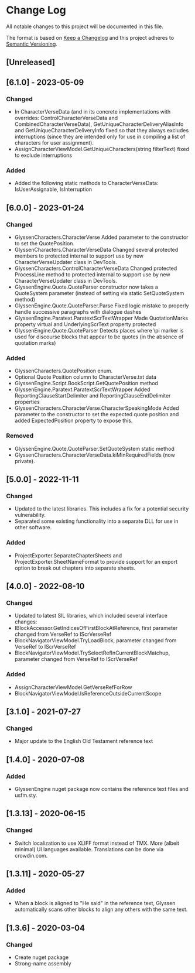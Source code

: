 # Change Log

All notable changes to this project will be documented in this file.

The format is based on [Keep a Changelog](http://keepachangelog.com/)
and this project adheres to [Semantic Versioning](http://semver.org/).

<!-- Available types of changes:
### Added
### Changed
### Fixed
### Deprecated
### Removed
### Security
-->

## [Unreleased]

## [6.1.0] - 2023-05-09

### Changed
- In CharacterVerseData (and in its concrete implementations with overrides: ControlCharacterVerseData and CombinedCharacterVerseData), GetUniqueCharacterDeliveryAliasInfo and GetUniqueCharacterDeliveryInfo fixed so that they always excludes interruptions (since they are intended only for use in compiling a list of characters for user assignment).
- AssignCharacterViewModel.GetUniqueCharacters(string filterText) fixed to exclude interruptions

### Added
- Added the following static methods to CharacterVerseData: IsUserAssignable, IsInterruption

## [6.0.0] - 2023-01-24

### Changed

- GlyssenCharacters.CharacterVerse Added parameter to the constructor to set the QuotePosition.
- GlyssenCharacters.CharacterVerseData Changed several protected members to protected internal to support use by new CharacterVerseUpdater class in DevTools.
- GlyssenCharacters.ControlCharacterVerseData Changed protected ProcessLine method to protected internal to support use by new CharacterVerseUpdater class in DevTools.
- GlyssenEngine.Quote.QuoteParser constructor now takes a QuoteSystem parameter (instead of setting via static SetQuoteSystem method)
- GlyssenEngine.Quote.QuoteParser.Parse Fixed logic mistake to properly handle successive paragraphs with dialogue dashes
- GlyssenEngine.Paratext.ParatextScrTextWrapper Made QuotationMarks property virtual and UnderlyingScrText property protected
- GlyssenEngine.Quote.QuoteParser Detects places where \pi marker is used for discourse blocks that appear to be quotes (in the absence of quotation marks)

### Added

- GlyssenCharacters.QuotePosition enum.
- Optional Quote Position column to CharacterVerse.txt data
- GlyssenEngine.Script.BookScript.GetQuotePosition method
- GlyssenEngine.Paratext.ParatextScrTextWrapper Added ReportingClauseStartDelimiter and ReportingClauseEndDelimiter properties
- GlyssenCharacters.CharacterVerse.CharacterSpeakingMode Added parameter to the constructor to set the expected quote position and added ExpectedPosition property to expose this.

### Removed
- GlyssenEngine.Quote.QuoteParser.SetQuoteSystem static method
- GlyssenCharacters.CharacterVerseData.kiMinRequiredFields (now private).

## [5.0.0] - 2022-11-11

### Changed

- Updated to the latest libraries. This includes a fix for a potential security vulnerability.
- Separated some existing functionality into a separate DLL for use in other software.

### Added

- ProjectExporter.SeparateChapterSheets and ProjectExporter.SheetNameFormat to provide support for an export option to break out chapters into separate sheets.

## [4.0.0] - 2022-08-10

### Changed

- Updated to latest SIL libraries, which included several interface changes:
- IBlockAccessor.GetIndicesOfFirstBlockAtReference, first parameter changed from VerseRef to IScrVerseRef
- BlockNavigatorViewModel.TryLoadBlock, parameter changed from VerseRef to IScrVerseRef
- BlockNavigatorViewModel.TrySelectRefInCurrentBlockMatchup, parameter changed from VerseRef to IScrVerseRef

### Added

- AssignCharacterViewModel.GetVerseRefForRow
- BlockNavigatorViewModel.IsReferenceOutsideCurrentScope

## [3.1.0] - 2021-07-27

### Changed

- Major update to the English Old Testament reference text

## [1.4.0] - 2020-07-08

### Added

- GlyssenEngine nuget package now contains the reference text files and usfm.sty.

## [1.3.13] - 2020-06-15

### Changed

- Switch localization to use XLIFF format instead of TMX. More (albeit minimal) UI languages available. Translations can be done via crowdin.com.

## [1.3.11] - 2020-05-27

### Added

- When a block is aligned to "He said" in the reference text, Glyssen automatically scans other blocks to align any others with the same text.

## [1.3.6] - 2020-03-04

### Changed

- Create nuget package
- Strong-name assembly
